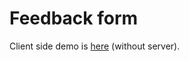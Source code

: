 # Feedback form

Client side demo is [here](https://atcherdsd.github.io/feedback-form/) (without server).

